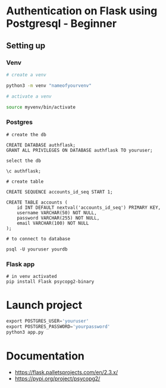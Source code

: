 # Authentication on Flask using Postgresql - Beginner

## Setting up

### Venv

```bash
# create a venv

python3 -m venv "nameofyourvenv"

# activate a venv

source myvenv/bin/activate
```

### Postgres
```psql
# create the db

CREATE DATABASE authflask;
GRANT ALL PRIVILEGES ON DATABASE authflask TO youruser;

select the db

\c authflask;

# create table

CREATE SEQUENCE accounts_id_seq START 1;

CREATE TABLE accounts ( 
    id INT DEFAULT nextval('accounts_id_seq') PRIMARY KEY, 
    username VARCHAR(50) NOT NULL, 
    password VARCHAR(255) NOT NULL, 
    email VARCHAR(100) NOT NULL
);

# to connect to database

psql -U youruser yourdb
```

### Flask app

```
# in venv activated
pip install Flask psycopg2-binary

```

# Launch project
```python
export POSTGRES_USER='youruser'
export POSTGRES_PASSWORD='yourpassword'
python3 app.py
```

# Documentation

- https://flask.palletsprojects.com/en/2.3.x/
- https://pypi.org/project/psycopg2/
